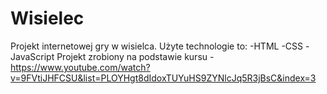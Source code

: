 # Wisielec
Projekt internetowej gry w wisielca.
Użyte technologie to:
-HTML
-CSS
-JavaScript
Projekt zrobiony na podstawie kursu - https://www.youtube.com/watch?v=9FVtiJHFCSU&list=PLOYHgt8dIdoxTUYuHS9ZYNlcJq5R3jBsC&index=3
